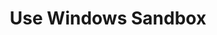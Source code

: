 ---
title: Use Windows Sandbox
description: Use Windows Sandbox
ms.topic: how-to
ms.date: 09/09/2024
---